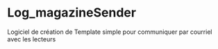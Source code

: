 # Log_magazineSender
Logiciel de création de Template simple pour communiquer par courriel avec les lecteurs
